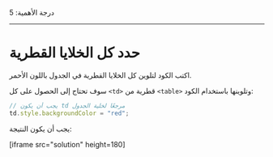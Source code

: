 درجة الأهمية: 5

---

# حدد كل الخلايا القطرية

اكتب الكود لتلوين كل الخلايا القطرية في الجدول باللون الأحمر.

سوف تحتاج إلى الحصول على كل `<td>` قطرية من `<table>` وتلوينها باستخدام الكود:

```js
// يجب أن يكون td مرجعًا لخلية الجدول
td.style.backgroundColor = "red";
```

يجب أن يكون النتيجة:

[iframe src="solution" height=180]
